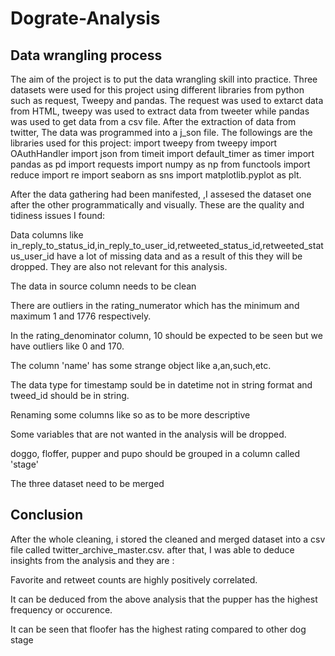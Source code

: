 # Dograte-Analysis

## Data wrangling process
The aim of the project is to put the data wrangling skill into practice. Three datasets were used for this project using different libraries from python such as request, Tweepy and pandas. The request was used to extarct data from HTML, tweepy was used to extract data from tweeter while pandas was used to get data from a csv file. After the extraction of data from twitter, The data was programmed into a j_son file. The followings are the libraries used for this project: import tweepy from tweepy import OAuthHandler import json from timeit import default_timer as timer import pandas as pd import requests import numpy as np from functools import reduce import re import seaborn as sns import matplotlib.pyplot as plt.

After the data gathering had been manifested, ,I assesed the dataset one after the other programmatically and visually. These are the quality and tidiness issues I found:

Data columns like in_reply_to_status_id,in_reply_to_user_id,retweeted_status_id,retweeted_status_user_id have a lot of missing data and as a result of this they will be dropped. They are also not relevant for this analysis.

The data in source column needs to be clean

There are outliers in the rating_numerator which has the minimum and maximum 1 and 1776 respectively.

In the rating_denominator column, 10 should be expected to be seen but we have outliers like 0 and 170.

The column 'name' has some strange object like a,an,such,etc.

The data type for timestamp sould be in datetime not in string format and tweed_id should be in string.

Renaming some columns like so as to be more descriptive

Some variables that are not wanted in the analysis will be dropped.

doggo, floffer, pupper and pupo should be grouped in a column called 'stage'

The three dataset need to be merged

## Conclusion
After the whole cleaning, i stored the cleaned and merged dataset into a csv file called twitter_archive_master.csv. after that, I was able to deduce insights from the analysis and they are :


Favorite and retweet counts are highly positively correlated.

It can be deduced from the above analysis that the pupper has the highest frequency or occurence.

It can be seen that floofer has the highest rating compared to other dog stage

